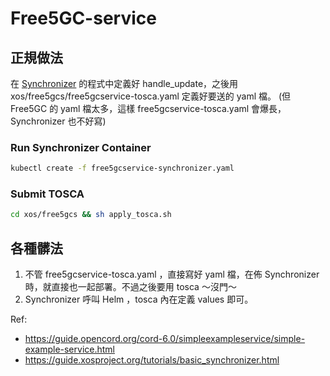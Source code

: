 # Free5GC-service

## 正規做法
在 [Synchronizer](xos/synchronizer/model_policies/model_policy_free5gcserviceinstance.py) 的程式中定義好 handle_update，之後用 xos/free5gcs/free5gcservice-tosca.yaml 定義好要送的 yaml 檔。 (但 Free5GC 的 yaml 檔太多，這樣 free5gcservice-tosca.yaml 會爆長， Synchronizer 也不好寫)
 
### Run Synchronizer Container
```sh
kubectl create -f free5gcservice-synchronizer.yaml
```

### Submit TOSCA
```sh
cd xos/free5gcs && sh apply_tosca.sh
```

## 各種髒法
1. 不管 free5gcservice-tosca.yaml ，直接寫好 yaml 檔，在佈 Synchronizer 時，就直接也一起部署。不過之後要用 tosca ～沒門～
2. Synchronizer 呼叫 Helm ，tosca 內在定義 values 即可。
<!--
helm dep update Free5GC-service
helm install Free5GC-service -n free5gc-service
-->

Ref:  

- https://guide.opencord.org/cord-6.0/simpleexampleservice/simple-example-service.html
- https://guide.xosproject.org/tutorials/basic_synchronizer.html
